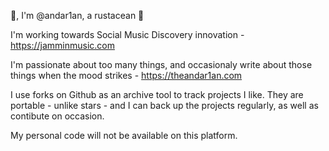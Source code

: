 👋, I'm @andar1an, a rustacean 🦀

I'm working towards Social Music Discovery innovation - <https://jamminmusic.com>

I'm passionate about too many things, and occasionaly write about those things when the mood strikes - <https://theandar1an.com>

I use forks on Github as an archive tool to track projects I like. They are portable - unlike stars - and I can back up the projects regularly, as well as contibute on occasion.

My personal code will not be available on this platform.
